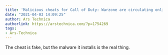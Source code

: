 ```yaml
---
title: 'Malicious cheats for Call of Duty: Warzone are circulating online'
date: "2021-04-03 14:09:25"
author: Ars Technica
authorlink: https://arstechnica.com/?p=1754269
tags:
- Ars-Technica
---
```

The cheat is fake, but the malware it installs is the real thing.